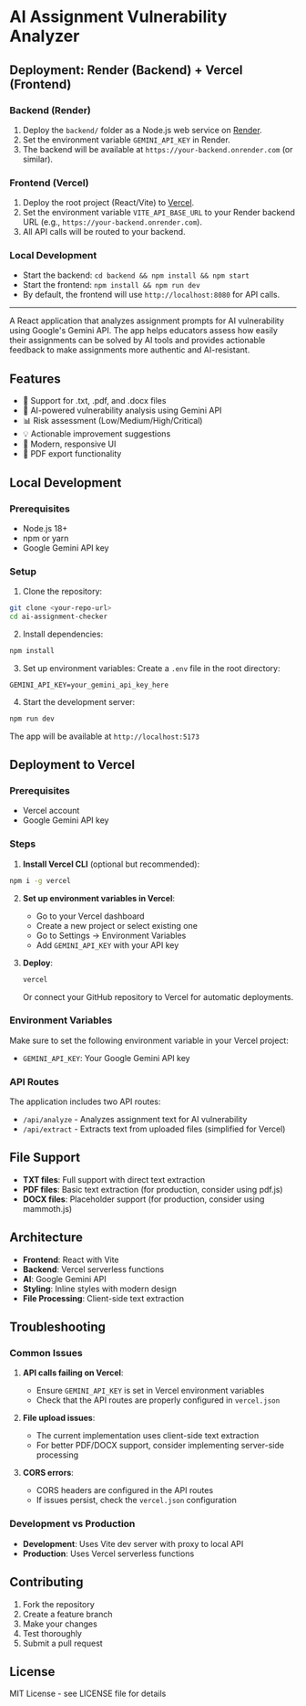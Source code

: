 # AI Assignment Vulnerability Analyzer

## Deployment: Render (Backend) + Vercel (Frontend)

### Backend (Render)
1. Deploy the `backend/` folder as a Node.js web service on [Render](https://render.com/).
2. Set the environment variable `GEMINI_API_KEY` in Render.
3. The backend will be available at `https://your-backend.onrender.com` (or similar).

### Frontend (Vercel)
1. Deploy the root project (React/Vite) to [Vercel](https://vercel.com/).
2. Set the environment variable `VITE_API_BASE_URL` to your Render backend URL (e.g., `https://your-backend.onrender.com`).
3. All API calls will be routed to your backend.

### Local Development
- Start the backend: `cd backend && npm install && npm start`
- Start the frontend: `npm install && npm run dev`
- By default, the frontend will use `http://localhost:8080` for API calls.

---

A React application that analyzes assignment prompts for AI vulnerability using Google's Gemini API. The app helps educators assess how easily their assignments can be solved by AI tools and provides actionable feedback to make assignments more authentic and AI-resistant.

## Features

- 📄 Support for .txt, .pdf, and .docx files
- 🧠 AI-powered vulnerability analysis using Gemini API
- 📊 Risk assessment (Low/Medium/High/Critical)
- 💡 Actionable improvement suggestions
- 📱 Modern, responsive UI
- 📄 PDF export functionality

## Local Development

### Prerequisites

- Node.js 18+ 
- npm or yarn
- Google Gemini API key

### Setup

1. Clone the repository:
```bash
git clone <your-repo-url>
cd ai-assignment-checker
```

2. Install dependencies:
```bash
npm install
```

3. Set up environment variables:
Create a `.env` file in the root directory:
```env
GEMINI_API_KEY=your_gemini_api_key_here
```

4. Start the development server:
```bash
npm run dev
```

The app will be available at `http://localhost:5173`

## Deployment to Vercel

### Prerequisites

- Vercel account
- Google Gemini API key

### Steps

1. **Install Vercel CLI** (optional but recommended):
```bash
npm i -g vercel
```

2. **Set up environment variables in Vercel**:
   - Go to your Vercel dashboard
   - Create a new project or select existing one
   - Go to Settings → Environment Variables
   - Add `GEMINI_API_KEY` with your API key

3. **Deploy**:
   ```bash
   vercel
   ```
   
   Or connect your GitHub repository to Vercel for automatic deployments.

### Environment Variables

Make sure to set the following environment variable in your Vercel project:

- `GEMINI_API_KEY`: Your Google Gemini API key

### API Routes

The application includes two API routes:

- `/api/analyze` - Analyzes assignment text for AI vulnerability
- `/api/extract` - Extracts text from uploaded files (simplified for Vercel)

## File Support

- **TXT files**: Full support with direct text extraction
- **PDF files**: Basic text extraction (for production, consider using pdf.js)
- **DOCX files**: Placeholder support (for production, consider using mammoth.js)

## Architecture

- **Frontend**: React with Vite
- **Backend**: Vercel serverless functions
- **AI**: Google Gemini API
- **Styling**: Inline styles with modern design
- **File Processing**: Client-side text extraction

## Troubleshooting

### Common Issues

1. **API calls failing on Vercel**:
   - Ensure `GEMINI_API_KEY` is set in Vercel environment variables
   - Check that the API routes are properly configured in `vercel.json`

2. **File upload issues**:
   - The current implementation uses client-side text extraction
   - For better PDF/DOCX support, consider implementing server-side processing

3. **CORS errors**:
   - CORS headers are configured in the API routes
   - If issues persist, check the `vercel.json` configuration

### Development vs Production

- **Development**: Uses Vite dev server with proxy to local API
- **Production**: Uses Vercel serverless functions

## Contributing

1. Fork the repository
2. Create a feature branch
3. Make your changes
4. Test thoroughly
5. Submit a pull request

## License

MIT License - see LICENSE file for details
